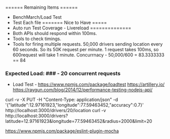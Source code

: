 ====== Remaining Items ======
* BenchMarch/Load Test 
* Test Each file
======= Nice to Have =====
* Auto run Test Coverage - Livereload
==============
* Both APIs should respond within 100ms.
 * Tools to check timings.
 * Tools for firing multiple requests.
 50,000 drivers sending location every 60 seconds.
 So its 50K request per minute.
 1 request takes 100ms, so 600request will take 1 minute.
Concurrnacy - 50,000/600 = 83.3333333 == 84 
### Expected Load: ### - 20 concurrent requests
* Load Test - https://www.npmjs.com/package/loadtest
https://artillery.io/
https://raygun.com/blog/2014/12/performance-testing-nodejs-api/


curl -v -X PUT -H "Content-Type: application/json" -d '{"latitude":12.97161923,"longitude":77.59463452,"accuracy":0.7}' http://localhost:3000/drivers/20/location
curl -v http://localhost:3000/drivers?latitude=12.97161923&longitude=77.59463452&radius=2000&limit=20

https://www.npmjs.com/package/eslint-plugin-mocha